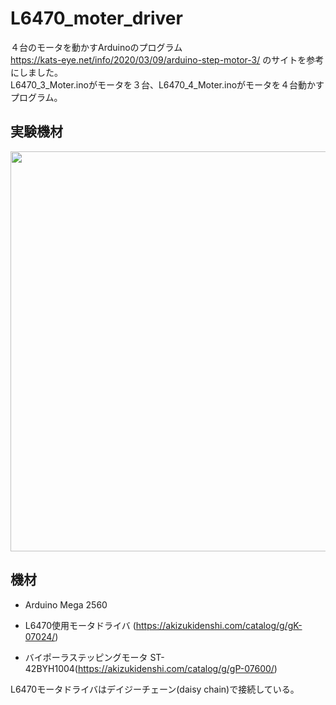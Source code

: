 # L6470_moter_driver
４台のモータを動かすArduinoのプログラム  
https://kats-eye.net/info/2020/03/09/arduino-step-motor-3/
のサイトを参考にしました。  
L6470_3_Moter.inoがモータを３台、L6470_4_Moter.inoがモータを４台動かすプログラム。 

## 実験機材
<img src ="https://github.com/omae8Tsuzaki/L6470_moter_driver/assets/132863781/2e7bcfa3-d5d9-4b2e-9d69-d4bffb394275" width= "640px">


## 機材
- Arduino Mega 2560

- L6470使用モータドライバ (https://akizukidenshi.com/catalog/g/gK-07024/)

- バイポーラステッピングモータ ST-42BYH1004(https://akizukidenshi.com/catalog/g/gP-07600/)


L6470モータドライバはデイジーチェーン(daisy chain)で接続している。

